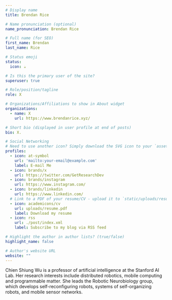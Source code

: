 ```yaml
---
# Display name
title: Brendan Rice

# Name pronunciation (optional)
name_pronunciation: Brendan Rice

# Full name (for SEO)
first_name: Brendan
last_name: Rice

# Status emoji
status:
  icon: ☕️

# Is this the primary user of the site?
superuser: true

# Role/position/tagline
role: X

# Organizations/Affiliations to show in About widget
organizations:
  - name: X
    url: https://www.brendanrice.xyz/

# Short bio (displayed in user profile at end of posts)
bio: X.

# Social Networking
# Need to use another icon? Simply download the SVG icon to your `assets/media/icons/` folder.
profiles:
  - icon: at-symbol
    url: 'mailto:your-email@example.com'
    label: E-mail Me
  - icon: brands/x
    url: https://twitter.com/GetResearchDev
  - icon: brands/instagram
    url: https://www.instagram.com/
  - icon: brands/linkedin
    url: https://www.linkedin.com/
  # Link to a PDF of your resume/CV - upload it to `static/uploads/resume.pdf`
  - icon: academicons/cv
    url: uploads/resume.pdf
    label: Download my resume
  - icon: rss
    url: ./post/index.xml
    label: Subscribe to my blog via RSS feed

# Highlight the author in author lists? (true/false)
highlight_name: false

# Author's website URL
website: ""
---
```


Chien Shiung Wu is a professor of artificial intelligence at the Stanford AI Lab. Her research interests include
distributed robotics, mobile computing and programmable matter. She leads the Robotic Neurobiology group, which develops
self-reconfiguring robots, systems of self-organizing robots, and mobile sensor networks.
